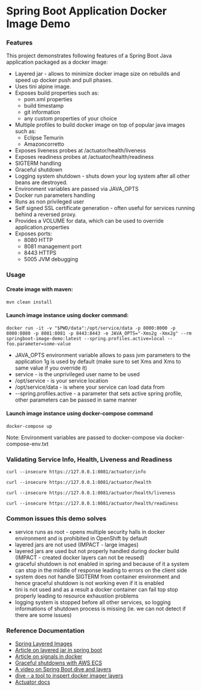 # Spring Boot Application Docker Image Demo

### Features

This project demonstrates following features of a Spring Boot Java application packaged as a docker image:

* Layered jar - allows to minimize docker image size on rebuilds and speed up docker push and pull phases.
* Uses tini alpine image.
* Exposes build properties such as:
    * pom.xml properties 
    * build timestamp
    * git information 
    * any custom properties of your choice
* Multiple profiles to build docker image on top of popular java images such as: 
    * Eclipse Temurin
    * Amazoncorretto
* Exposes liveness probes at /actuator/health/liveness
* Exposes readiness probes at /actuator/health/readiness
* SIGTERM handling
* Graceful shutdown
* Logging system shutdown - shuts down your log system after all other beans are destroyed. 
* Environment variables are passed via JAVA_OPTS
* Docker run parameters handling
* Runs as non privileged user
* Self signed SSL certificate generation - often useful for services running behind a reversed proxy.
* Provides a VOLUME for data, which can be used to override application.properties
* Exposes ports: 
    * 8080 HTTP
    * 8081 management port
    * 8443 HTTPS
    * 5005 JVM debugging

### Usage

#### Create image with maven:
```
mvn clean install
```

#### Launch image instance using docker command:

```
docker run -it -v "$PWD/data":/opt/service/data -p 8000:8000 -p 8080:8080 -p 8081:8081 -p 8443:8443 -e JAVA_OPTS="-Xms2g -Xmx2g" --rm springboot-image-demo:latest --spring.profiles.active=local --foo.parameter=some-value
```

* JAVA_OPTS environment variable allows to pass jvm parameters to the application 1g is used by default (make sure to set Xms and Xms to same value if you override it)
* service - is the unprivileged  user name to be used
* /opt/service - is your service location
* /opt/service/data - is where your service can load data from
* --spring.profiles.active - a parameter that sets active spring profile,  other parameters can be passed in same manner 


#### Launch image instance using docker-compose command

```
docker-compose up
```
Note: Environment variables are passed to docker-compose via docker-compose-env.txt

### Validating Service Info, Health, Liveness and Readiness
```
curl --insecure https://127.0.0.1:8081/actuator/info
```

```
curl --insecure https://127.0.0.1:8081/actuator/health
```

```
curl --insecure https://127.0.0.1:8081/actuator/health/liveness
```

```
curl --insecure https://127.0.0.1:8081/actuator/health/readiness
```

### Common issues this demo solves

* service runs as root - opens multiple security halls in docker environment and is prohibited in OpenShift by default
* layered jars are not used (IMPACT - large images)
* layered jars are used but not properly handled during docker build (IMPACT - created docker layers can not be reused)
* graceful shutdown is not enabled in spring and because of it a system can stop in the middle of response leading to errors on the client side
* system does not handle SIGTERM from container environment and hence graceful shutdown is not working even if it is enabled
* tini is not used and as a result a docker container can fail top stop properly leading to resource exhaustion problems 
* logging system is stopped before all other services, so logging informations of shutdown process is missing (ie. we can not detect if there are some issues)

### Reference Documentation
* [Spring Layered Images](https://docs.spring.io/spring-boot/docs/3.2.0/reference/html/executable-jar.html)
* [Article on layered jar in spring boot](https://www.baeldung.com/docker-layers-spring-boot)
* [Article on signals in docker](https://hynek.me/articles/docker-signals/)
* [Graceful shutdowns with AWS ECS](https://aws.amazon.com/ru/blogs/containers/graceful-shutdowns-with-ecs/)
* [A video on Spring Boot dive and layers](https://www.youtube.com/watch?v=WL7U-yGfUXA&t=240sf)
* [dive - a tool to inspert docker imager layers ](https://github.com/wagoodman/dive)
* [Actuator docs](https://docs.spring.io/spring-boot/docs/2.5.x/reference/html/actuator.html#actuator)
